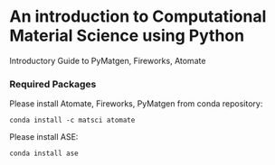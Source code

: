 # An introduction to Computational Material Science using Python
Introductory Guide to PyMatgen, Fireworks, Atomate

### Required Packages
Please install Atomate, Fireworks, PyMatgen from conda repository:
```
conda install -c matsci atomate
```

Please install ASE:
```
conda install ase
```

